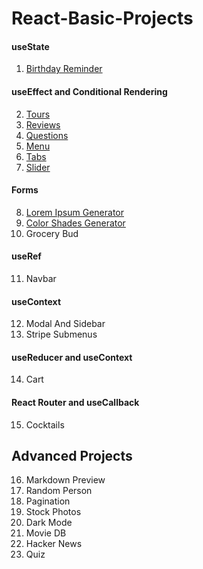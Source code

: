 # React-Basic-Projects

#### useState

1. [Birthday Reminder](https://react-projects-01-birthday-reminder.netlify.app/)

#### useEffect and Conditional Rendering

2. [Tours](https://react-projects-02-tour.netlify.app/)
3. [Reviews](https://react-projects-03-reviewss.netlify.app/)
4. [Questions](https://react-projects-04-accordionn.netlify.app/)
5. [Menu](https://react-projects-05-menuu.netlify.app/)
6. [Tabs](https://react-projects-06-tabss.netlify.app/)
7. [Slider](https://react-projects-07-sliderr.netlify.app/)

#### Forms

8. [Lorem Ipsum Generator](https://react-projects-08-lorem-ipsumm.netlify.app/)
9. [Color Shades Generator](https://react-projects-09-color-generatorr.netlify.app/)
10. Grocery Bud

#### useRef

11. Navbar

#### useContext

12. Modal And Sidebar
13. Stripe Submenus

#### useReducer and useContext

14. Cart

#### React Router and useCallback

15. Cocktails

## Advanced Projects

16. Markdown Preview
17. Random Person
18. Pagination
19. Stock Photos
20. Dark Mode
21. Movie DB
22. Hacker News
23. Quiz

